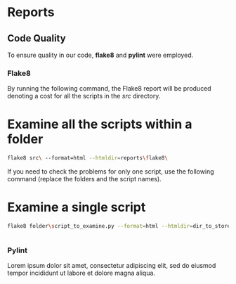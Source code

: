 # Reports

## Code Quality

To ensure quality in our code, **flake8** and **pylint** were employed.

### Flake8

By running the following command, the Flake8 report will be produced denoting a cost for all the scripts in the _src_ directory.

# Examine all the scripts within a folder

```bash
flake8 src\ --format=html --htmldir=reports\flake8\
```

If you need to check the problems for only one script, use the following command (replace the folders and the script names).

# Examine a single script

```bash
flake8 folder\script_to_examine.py --format=html --htmldir=dir_to_store_html_file\
```

```bash

```

### Pylint

Lorem ipsum dolor sit amet, consectetur adipiscing elit, sed do eiusmod tempor incididunt ut labore et dolore magna aliqua.
